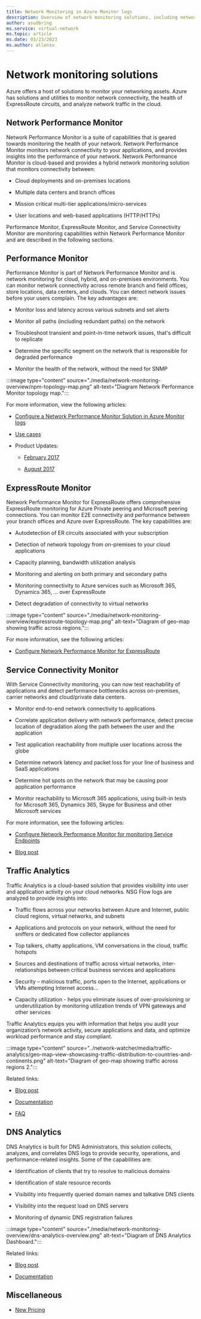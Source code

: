 ```yaml
---
title: Network Monitoring in Azure Monitor logs
description: Overview of network monitoring solutions, including network performance monitor, to manage networks across cloud, on-premises, and hybrid environments.
author: asudbring
ms.service: virtual-network
ms.topic: article
ms.date: 03/23/2023
ms.author: allensu
---
```

# Network monitoring solutions 

Azure offers a host of solutions to monitor your networking assets. Azure has solutions and utilities to monitor network connectivity, the health of ExpressRoute circuits, and analyze network traffic in the cloud.

## Network Performance Monitor

Network Performance Monitor is a suite of capabilities that is geared towards monitoring the health of your network. Network Performance Monitor monitors network connectivity to your applications, and provides insights into the performance of your network. Network Performance Monitor is cloud-based and provides a hybrid network monitoring solution that monitors connectivity between:
 
* Cloud deployments and on-premises locations

* Multiple data centers and branch offices

* Mission critical multi-tier applications/micro-services

* User locations and web-based applications (HTTP/HTTPs) 

Performance Monitor, ExpressRoute Monitor, and Service Connectivity Monitor are monitoring capabilities within Network Performance Monitor and are described in the following sections.

## Performance Monitor

Performance Monitor is part of Network Performance Monitor and is network monitoring for cloud, hybrid, and on-premises environments. You can monitor network connectivity across remote branch and field offices, store locations, data centers, and clouds. You can detect network issues before your users complain. The key advantages are:

* Monitor loss and latency across various subnets and set alerts

* Monitor all paths (including redundant paths) on the network

* Troubleshoot transient and point-in-time network issues, that's difficult to replicate

* Determine the specific segment on the network that is responsible for degraded performance

* Monitor the health of the network, without the need for SNMP

:::image type="content" source="./media/network-monitoring-overview/npm-topology-map.png" alt-text="Diagram Network Performance Monitor topology map.":::

For more information, view the following articles:

* [Configure a Network Performance Monitor Solution in Azure Monitor logs](/previous-versions/azure/azure-monitor/insights/network-performance-monitor) 

* [Use cases](/archive/blogs/msoms/monitor-on-premises-cloud-iaas-and-hybrid-networks-using-oms-network-performance-monitor)

* Product Updates:

  * [February 2017](/archive/blogs/msoms/oms-network-performance-monitor-is-now-generally-available)

  * [August 2017](/archive/blogs/msoms/improvements-to-oms-network-performance-monitor)

## ExpressRoute Monitor

Network Performance Monitor for ExpressRoute offers comprehensive ExpressRoute monitoring for Azure Private peering and Microsoft peering connections. You can monitor E2E connectivity and performance between your branch offices and Azure over ExpressRoute. The key capabilities are:

* Autodetection of ER circuits associated with your subscription

* Detection of network topology from on-premises to your cloud applications

* Capacity planning, bandwidth utilization analysis

* Monitoring and alerting on both primary and secondary paths

* Monitoring connectivity to Azure services such as Microsoft 365, Dynamics 365, ... over ExpressRoute

* Detect degradation of connectivity to virtual networks

:::image type="content" source="./media/network-monitoring-overview/expressroute-topology-map.png" alt-text="Diagram of geo-map showing traffic across regions.":::

For more information, see the following articles:

* [Configure Network Performance Monitor for ExpressRoute](../expressroute/how-to-npm.md)

## Service Connectivity Monitor

With Service Connectivity monitoring, you can now test reachability of applications and detect performance bottlenecks across on-premises, carrier networks and cloud/private data centers.

* Monitor end-to-end network connectivity to applications

* Correlate application delivery with network performance, detect precise location of degradation along the path between the user and the application

* Test application reachability from multiple user locations across the globe

* Determine network latency and packet loss for your line of business and SaaS applications

* Determine hot spots on the network that may be causing poor application performance

* Monitor reachability to Microsoft 365 applications, using built-in tests for Microsoft 365, Dynamics 365, Skype for Business and other Microsoft services

For more information, see the following articles:

* [Configure Network Performance Monitor for monitoring Service Endpoints](/previous-versions/azure/azure-monitor/insights/network-performance-monitor-service-connectivity#configuration)

* [Blog post](https://aka.ms/svcendptmonitor)

## Traffic Analytics

Traffic Analytics is a cloud-based solution that provides  visibility into user and application activity on your cloud networks. NSG Flow logs are analyzed to provide insights into:

* Traffic flows across your networks between Azure and Internet, public cloud regions, virtual networks, and subnets

* Applications and protocols on your network, without the need for sniffers or dedicated flow collector appliances

* Top talkers, chatty applications, VM conversations in the cloud, traffic hotspots

* Sources and destinations of traffic across virtual networks, inter-relationships between critical business services and applications

* Security – malicious traffic, ports open to the Internet, applications or VMs attempting Internet access…

* Capacity utilization - helps you eliminate issues of over-provisioning or underutilization by monitoring utilization trends of VPN gateways and other services

Traffic Analytics equips you with information that helps you audit your organization’s network activity, secure applications and data, and optimize workload performance and stay compliant.

:::image type="content" source="../network-watcher/media/traffic-analytics/geo-map-view-showcasing-traffic-distribution-to-countries-and-continents.png" alt-text="Diagram of geo-map showing traffic across regions 2.":::

Related links:

* [Blog post](https://aka.ms/trafficanalytics)

* [Documentation](../network-watcher/traffic-analytics.md)

* [FAQ](../network-watcher/traffic-analytics-faq.yml)

## DNS Analytics

DNS Analytics is built for DNS Administrators, this solution collects, analyzes, and correlates DNS logs to provide security, operations, and performance-related insights.  Some of the capabilities are:

* Identification of clients that try to resolve to malicious domains

* Identification of stale resource records

* Visibility into frequently queried domain names and talkative DNS clients

* Visibility into the request load on DNS servers

* Monitoring of dynamic DNS registration failures

:::image type="content" source="./media/network-monitoring-overview/dns-analytics-overview.png" alt-text="Diagram of DNS Analytics Dashboard.":::

Related links:

* [Blog post](/archive/blogs/msoms/introducing-oms-dns-analytics)

* [Documentation](/previous-versions/azure/azure-monitor/insights/dns-analytics)

## Miscellaneous

* [New Pricing](/previous-versions/azure/azure-monitor/insights/network-performance-monitor-pricing-faq)